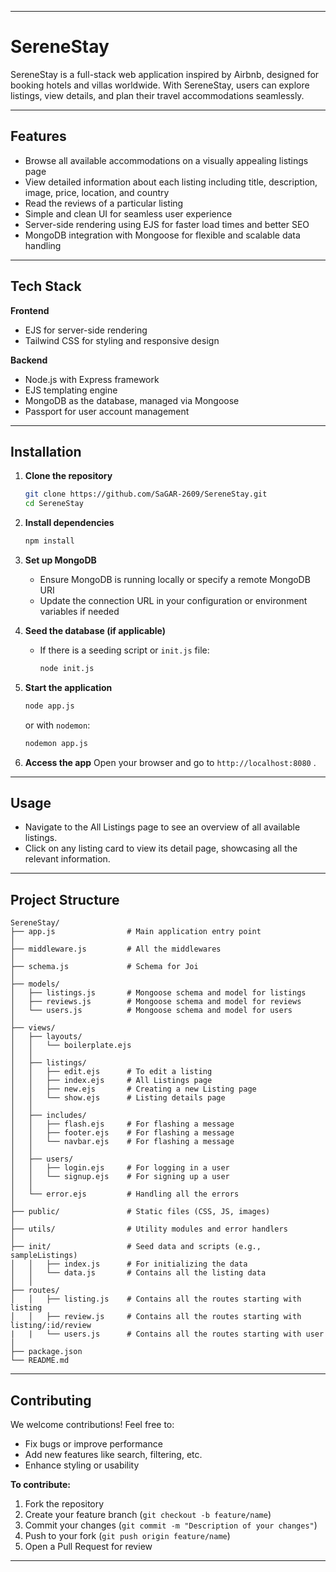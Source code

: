 
---

# SereneStay

SereneStay is a full-stack web application inspired by Airbnb, designed for booking hotels and villas worldwide. With SereneStay, users can explore listings, view details, and plan their travel accommodations seamlessly.

---

## Features

* Browse all available accommodations on a visually appealing listings page
* View detailed information about each listing including title, description, image, price, location, and country
* Read the reviews of a particular listing
* Simple and clean UI for seamless user experience
* Server-side rendering using EJS for faster load times and better SEO
* MongoDB integration with Mongoose for flexible and scalable data handling

---

## Tech Stack

**Frontend**

* EJS for server-side rendering
* Tailwind CSS for styling and responsive design

**Backend**

* Node.js with Express framework
* EJS templating engine
* MongoDB as the database, managed via Mongoose
* Passport for user account management

---

## Installation

1. **Clone the repository**

   ```bash
   git clone https://github.com/SaGAR-2609/SereneStay.git
   cd SereneStay
   ```

2. **Install dependencies**

   ```bash
   npm install
   ```

3. **Set up MongoDB**

   * Ensure MongoDB is running locally or specify a remote MongoDB URI
   * Update the connection URL in your configuration or environment variables if needed

4. **Seed the database (if applicable)**

   * If there is a seeding script or `init.js` file:

     ```bash
     node init.js
     ```

5. **Start the application**

   ```bash
   node app.js
   ```

   or with `nodemon`:

   ```bash
   nodemon app.js
   ```

6. **Access the app**
   Open your browser and go to `http://localhost:8080` .

---

## Usage

* Navigate to the All Listings page to see an overview of all available listings.
* Click on any listing card to view its detail page, showcasing all the relevant information.

---

## Project Structure

```
SereneStay/
├── app.js                # Main application entry point
│
├── middleware.js         # All the middlewares
│
├── schema.js             # Schema for Joi
│
├── models/
│   ├── listings.js       # Mongoose schema and model for listings
│   ├── reviews.js        # Mongoose schema and model for reviews
│   └── users.js          # Mongoose schema and model for users
│
├── views/
│   ├── layouts/
│   │   └── boilerplate.ejs
│   │
│   ├── listings/
│   │   ├── edit.ejs      # To edit a listing
│   │   ├── index.ejs     # All Listings page
│   │   ├── new.ejs       # Creating a new Listing page
│   │   └── show.ejs      # Listing details page
│   │
│   ├── includes/
│   │   ├── flash.ejs     # For flashing a message
│   │   ├── footer.ejs    # For flashing a message
│   │   └── navbar.ejs    # For flashing a message
│   │
│   ├── users/
│   │   ├── login.ejs     # For logging in a user
│   │   └── signup.ejs    # For signing up a user
│   │
│   └── error.ejs         # Handling all the errors
│
├── public/               # Static files (CSS, JS, images)
│
├── utils/                # Utility modules and error handlers
│
├── init/                 # Seed data and scripts (e.g., sampleListings)
│   │   ├── index.js      # For initializing the data
│   │   └── data.js       # Contains all the listing data
│   │
├── routes/               
│   │   ├── listing.js    # Contains all the routes starting with listing
│   │   ├── review.js     # Contains all the routes starting with listing/:id/review
|   |   └── users.js      # Contains all the routes starting with user
│   
├── package.json
└── README.md
```

---

## Contributing

We welcome contributions! Feel free to:

* Fix bugs or improve performance
* Add new features like search, filtering, etc.
* Enhance styling or usability

**To contribute:**

1. Fork the repository
2. Create your feature branch (`git checkout -b feature/name`)
3. Commit your changes (`git commit -m "Description of your changes"`)
4. Push to your fork (`git push origin feature/name`)
5. Open a Pull Request for review

---